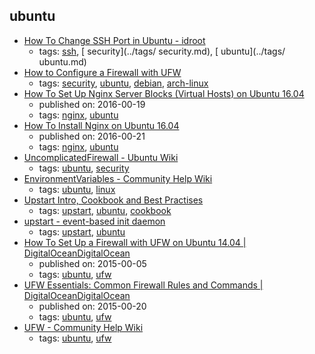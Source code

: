 ubuntu 
---
* [How To Change SSH Port in Ubuntu - idroot](http://idroot.net/tutorials/how-to-change-ssh-port-in-ubuntu/)
    * tags: [ssh](../tags/ssh.md), [ security](../tags/ security.md), [ ubuntu](../tags/ ubuntu.md)
* [How to Configure a Firewall with UFW](https://www.linode.com/docs/security/firewalls/configure-firewall-with-ufw)
    * tags: [security](../tags/security.md), [ubuntu](../tags/ubuntu.md), [debian](../tags/debian.md), [arch-linux](../tags/arch-linux.md)
* [How To Set Up Nginx Server Blocks (Virtual Hosts) on Ubuntu 16.04](https://www.digitalocean.com/community/tutorials/how-to-set-up-nginx-server-blocks-virtual-hosts-on-ubuntu-16-04)
    * published on: 2016-00-19
    * tags: [nginx](../tags/nginx.md), [ubuntu](../tags/ubuntu.md)
* [How To Install Nginx on Ubuntu 16.04 ](https://www.digitalocean.com/community/tutorials/how-to-install-nginx-on-ubuntu-16-04)
    * published on: 2016-00-21
    * tags: [nginx](../tags/nginx.md), [ubuntu](../tags/ubuntu.md)
* [UncomplicatedFirewall - Ubuntu Wiki](https://wiki.ubuntu.com/UncomplicatedFirewall)
    * tags: [ubuntu](../tags/ubuntu.md), [security](../tags/security.md)
* [EnvironmentVariables - Community Help Wiki](https://help.ubuntu.com/community/EnvironmentVariables)
    * tags: [ubuntu](../tags/ubuntu.md), [linux](../tags/linux.md)
* [Upstart Intro, Cookbook and Best Practises](http://upstart.ubuntu.com/cookbook/)
    * tags: [upstart](../tags/upstart.md), [ubuntu](../tags/ubuntu.md), [cookbook](../tags/cookbook.md)
* [upstart - event-based init daemon](http://upstart.ubuntu.com/)
    * tags: [upstart](../tags/upstart.md), [ubuntu](../tags/ubuntu.md)
* [How To Set Up a Firewall with UFW on Ubuntu 14.04 | DigitalOceanDigitalOcean](https://www.digitalocean.com/community/tutorials/how-to-set-up-a-firewall-with-ufw-on-ubuntu-14-04)
    * published on: 2015-00-05
    * tags: [ubuntu](../tags/ubuntu.md), [ufw](../tags/ufw.md)
* [UFW Essentials: Common Firewall Rules and Commands | DigitalOceanDigitalOcean](https://www.digitalocean.com/community/tutorials/ufw-essentials-common-firewall-rules-and-commands)
    * published on: 2015-00-20
    * tags: [ubuntu](../tags/ubuntu.md), [ufw](../tags/ufw.md)
* [UFW - Community Help Wiki](https://help.ubuntu.com/community/UFW)
    * tags: [ubuntu](../tags/ubuntu.md), [ufw](../tags/ufw.md)
